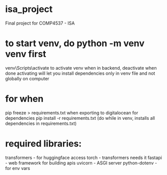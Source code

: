# isa_project
Final project for COMP4537 - ISA

# to start venv, do python -m venv venv first
venv\Scripts\activate to activate venv when in backend, deactivate when done
activating will let you install dependencies only in venv file and not globally on computer

# for when 
pip freeze > requirements.txt when exporting to digitalocean for dependencies
pip install -r requirements.txt (do while in venv, installs all dependencies in requirements.txt)

# required libraries:
transformers - for huggingface access
torch - transformers needs it
fastapi - web framework for building apis
uvicorn - ASGI server
python-dotenv - for env vars
